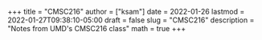 +++
title = "CMSC216"
author = ["ksam"]
date = 2022-01-26
lastmod = 2022-01-27T09:38:10-05:00
draft = false
slug = "CMSC216"
description = "Notes from UMD's CMSC216 class"
math = true
+++
